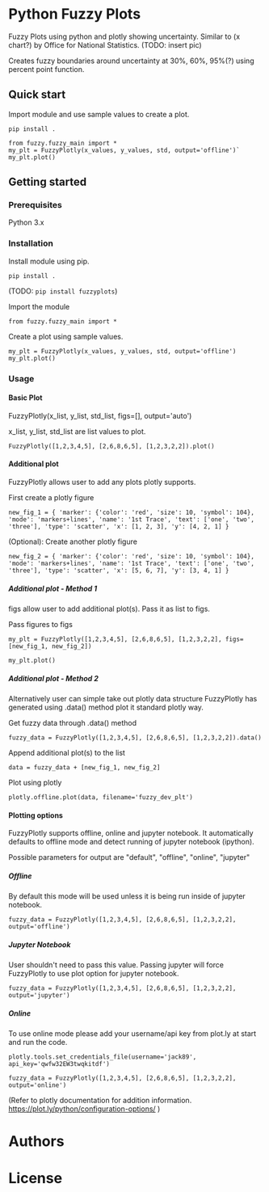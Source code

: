 # Python Fuzzy Plots
Fuzzy Plots using python and plotly showing uncertainty. Similar to (x chart?) by Office for National Statistics.
(TODO: insert pic)

Creates fuzzy boundaries around uncertainty at 30%, 60%, 95%(?) using percent point function.

## Quick start
Import module and use sample values to create a plot.

`pip install .`

```
from fuzzy.fuzzy_main import *
my_plt = FuzzyPlotly(x_values, y_values, std, output='offline')`
my_plt.plot()
```

## Getting started

### Prerequisites
Python 3.x

### Installation

Install module using pip.

`pip install .`
 
 (TODO: `pip install fuzzyplots`)

Import the module

`from fuzzy.fuzzy_main import *`

Create a plot using sample values.

`my_plt = FuzzyPlotly(x_values, y_values, std, output='offline')`
`my_plt.plot()`

### Usage

#### Basic Plot
FuzzyPlotly(x_list, y_list, std_list, figs=[], output='auto')

x_list, y_list, std_list are list values to plot.

`FuzzyPlotly([1,2,3,4,5], [2,6,8,6,5], [1,2,3,2,2]).plot()`

#### Additional plot
FuzzyPlotly allows user to add any plots plotly supports.


First create a plotly figure

`new_fig_1 = {
         'marker': {'color': 'red', 'size': 10, 'symbol': 104},
         'mode': 'markers+lines',
         'name': '1st Trace',
         'text': ['one', 'two', 'three'],
         'type': 'scatter',
         'x': [1, 2, 3],
         'y': [4, 2, 1]
     }`

(Optional): Create another plotly figure

`new_fig_2 = {
         'marker': {'color': 'red', 'size': 10, 'symbol': 104},
         'mode': 'markers+lines',
         'name': '1st Trace',
         'text': ['one', 'two', 'three'],
         'type': 'scatter',
         'x': [5, 6, 7],
         'y': [3, 4, 1]
     }`


##### Additional plot - Method 1
figs allow user to add additional plot(s). Pass it as list to figs.

Pass figures to figs

`my_plt = FuzzyPlotly([1,2,3,4,5], [2,6,8,6,5], [1,2,3,2,2], figs=[new_fig_1, new_fig_2])`

`my_plt.plot()`

##### Additional plot - Method 2
Alternatively user can simple take out plotly data structure FuzzyPlotly has generated using .data() method plot it standard plotly way.

Get fuzzy data through .data() method

`fuzzy_data = FuzzyPlotly([1,2,3,4,5], [2,6,8,6,5], [1,2,3,2,2]).data()`


Append additional plot(s) to the list

`data = fuzzy_data + [new_fig_1, new_fig_2]`

Plot using plotly

`plotly.offline.plot(data, filename='fuzzy_dev_plt')`

#### Plotting options
FuzzyPlotly supports offline, online and jupyter notebook. It automatically defaults to offline mode and detect running of jupyter notebook (ipython).

Possible parameters for output are "default", "offline", "online", "jupyter"

##### Offline
By default this mode will be used unless it is being run inside of jupyter notebook.

`fuzzy_data = FuzzyPlotly([1,2,3,4,5], [2,6,8,6,5], [1,2,3,2,2], output='offline')`

##### Jupyter Notebook
User shouldn't need to pass this value. Passing jupyter will force FuzzyPlotly to use plot option for jupyter notebook.

`fuzzy_data = FuzzyPlotly([1,2,3,4,5], [2,6,8,6,5], [1,2,3,2,2], output='jupyter')`

##### Online
To use online mode please add your username/api key from plot.ly at start and run the code.

`plotly.tools.set_credentials_file(username='jack89', api_key='qwfw32EW3twqkitdf')`

`fuzzy_data = FuzzyPlotly([1,2,3,4,5], [2,6,8,6,5], [1,2,3,2,2], output='online')`

(Refer to plotly documentation for addition information.
 https://plot.ly/python/configuration-options/
)

# Authors

# License
